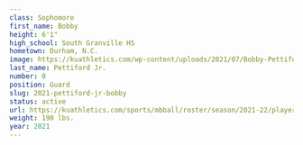 ```yaml
---
class: Sophomore
first_name: Bobby
height: 6'1"
high_school: South Granville HS
hometown: Durham, N.C.
image: https://kuathletics.com/wp-content/uploads/2021/07/Bobby-Pettiford-0a.jpg
last_name: Pettiford Jr.
number: 0
position: Guard
slug: 2021-pettiford-jr-bobby
status: active
url: https://kuathletics.com/sports/mbball/roster/season/2021-22/player/bobby-pettiford/
weight: 190 lbs.
year: 2021
---
```

